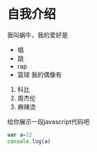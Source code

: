 # 自我介绍
我叫蜗牛，我的爱好是
* 唱
* 跳
* rap
* 篮球
我的偶像有
1. 科比
2. 周杰伦
3. 麻辣烫
   
给你展示一段javascript代码吧
```javascript
var a=12
console.log(a)
```
